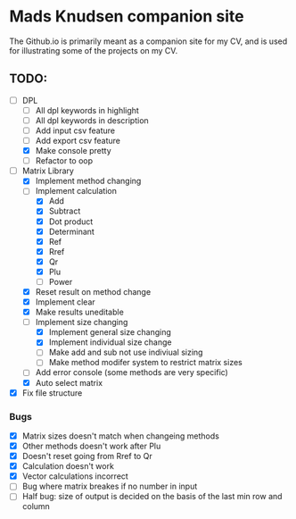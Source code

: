 # Mads Knudsen companion site
The Github.io is primarily meant as a companion site for my CV, and is used for illustrating some of the projects on my CV.



## TODO:
- [ ] DPL
    - [ ] All dpl keywords in highlight
    - [ ] All dpl keywords in description
    - [ ] Add input csv feature
    - [ ] Add export csv feature
    - [X] Make console pretty
    - [ ] Refactor to oop
- [ ] Matrix Library
    - [X] Implement method changing
    - [ ] Implement calculation
        - [X] Add
        - [X] Subtract
        - [X] Dot product
        - [X] Determinant
        - [X] Ref
        - [X] Rref
        - [X] Qr
        - [X] Plu
        - [ ] Power
    - [X] Reset result on method change
    - [X] Implement clear
    - [X] Make results uneditable
    - [ ] Implement size changing
        - [X] Implement general size changing
        - [X] Implement individual size change
        - [ ] Make add and sub not use indiviual sizing
        - [ ] Make method modifer system to restrict matrix sizes
    - [ ] Add error console (some methods are very specific)
    - [X] Auto select matrix 
- [X] Fix file structure
### Bugs
- [X] Matrix sizes doesn't match when changeing methods 
- [X] Other methods doesn't work after Plu
- [X] Doesn't reset going from Rref to Qr
- [X] Calculation doesn't work
- [X] Vector calculations incorrect
- [ ] Bug where matrix breakes if no number in input
- [ ] Half bug: size of output is decided on the basis of the last min row and column